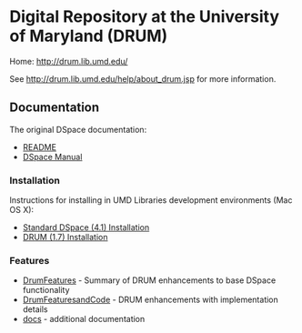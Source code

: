 # Digital Repository at the University of Maryland (DRUM)

Home: http://drum.lib.umd.edu/

See http://drum.lib.umd.edu/help/about_drum.jsp for more information.

## Documentation

The original DSpace documentation:

* [README](README)
* [DSpace Manual](dspace/docs/pdf/DSpace-Manual.pdf)

### Installation

Instructions for installing in UMD Libraries development environments (Mac OS X):

* [Standard DSpace (4.1) Installation](dspace/docs/DSpace4.1Installation.md)
* [DRUM (1.7) Installation](dspace/docs/Drum17Installation.md)

### Features

* [DrumFeatures](dspace/docs/DrumFeatures.md) - Summary of DRUM enhancements to base DSpace functionality
* [DrumFeaturesandCode](dspace/docs/DrumFeaturesandCode.md) - DRUM enhancements with implementation details
* [docs](dspace/docs) - additional documentation
